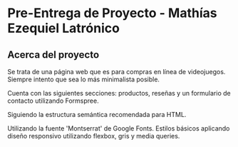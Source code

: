 # Pre-Entrega de Proyecto - Mathías Ezequiel Latrónico

## Acerca del proyecto

Se trata de una página web que es para compras en línea de videojuegos. Siempre intento que sea lo más minimalista posible.

Cuenta con las siguientes secciones: productos, reseñas y un formulario de contacto utilizando Formspree.

Siguiendo la estructura semántica recomendada para HTML.

Utilizando la fuente 'Montserrat' de Google Fonts. Estilos básicos aplicando diseño responsivo utilizando flexbox, gris y media queries.